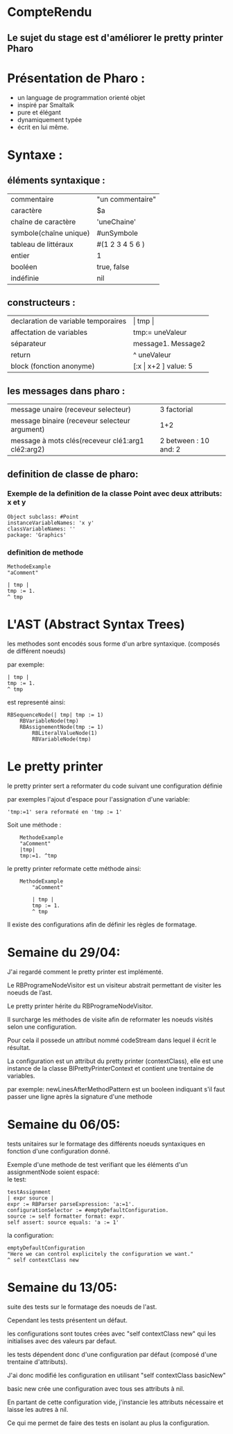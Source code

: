 # CompteRendu
## Le sujet du stage est d'améliorer le pretty printer Pharo

# Présentation de Pharo :
+ un language de programmation orienté objet
+ inspiré par Smaltalk
+ pure et élégant
+ dynamiquement typée
+ écrit en lui même.

# Syntaxe :
## éléments syntaxique :
<table>
      <tr>
        <td>commentaire</td>
        <td>"un commentaire"</td>
      </tr>
      <tr>
        <td>caractère</td>
        <td>$a</td>
      </tr>
      <tr>
        <td>chaîne de caractère</td>
        <td>'uneChaine'</td>
      </tr>
      <tr>
        <td>symbole(chaîne unique)</td>
        <td>#unSymbole</td>
      </tr>
      <tr>
        <td>tableau de littéraux</td>
        <td>#(1 2 3 4 5 6 )</td>
      </tr>
      <tr>
        <td>entier</td>
        <td>1</td>
      </tr>
      <tr>
        <td>booléen</td>
        <td>true, false</td>
      </tr>
      <tr>
        <td>indéfinie</td>
        <td>nil</td>
      </tr>
</table>

## constructeurs :

<table>
      <tr>
        <td>declaration de variable temporaires</td>
        <td>| tmp |</td>
      </tr>
      <tr>
        <td>affectation de variables</td>
        <td>tmp:= uneValeur</td>
      </tr>
      <tr>
        <td>séparateur</td>
        <td>message1. Message2</td>
      </tr>
      <tr>
        <td>return</td>
        <td>^ uneValeur</td>
      </tr>
      <tr>
        <td>block (fonction anonyme)</td>
        <td>[:x | x+2 ] value: 5</td>
      </tr>
</table>

## les messages dans pharo :
<table>
      <tr>
        <td>message unaire (receveur selecteur)</td>
        <td>3 factorial</td>
      </tr>
      <tr>
        <td>message binaire (receveur selecteur argument)</td>
        <td>1+2</td>
      </tr>
      <tr>
        <td>message à mots clés(receveur clé1:arg1 clé2:arg2)</td>
        <td>2 between : 10 and: 2</td>
      </tr>
</table>

## definition de classe de pharo:

### Exemple de la definition de la classe Point avec deux attributs: x et y

    Object subclass: #Point
    instanceVariableNames: 'x y'
    classVariableNames: ''
    package: 'Graphics'

### definition de methode

    MethodeExample
    "aComment"

    | tmp |
    tmp := 1.
    ^ tmp


# L'AST (Abstract Syntax Trees)
les methodes sont encodés sous forme d'un arbre syntaxique. (composés de différent noeuds)

par exemple:

    | tmp |
    tmp := 1.
    ^ tmp
    
est representé ainsi:

    RBSequenceNode(| tmp| tmp := 1)
        RBVariableNode(tmp)
        RBAssignementNode(tmp := 1)
            RBLiteralValueNode(1)
            RBVariableNode(tmp)

# Le pretty printer
le pretty printer sert a reformater du code suivant une configuration définie

par exemples l'ajout d'espace pour l'assignation d'une variable:

    'tmp:=1' sera reformaté en 'tmp := 1'

Soit une méthode :

        MethodeExample
        "aComment"
        |tmp|
        tmp:=1. ^tmp

le pretty printer reformate cette méthode ainsi:

        MethodeExample
            "aComment"

            | tmp |
            tmp := 1.
            ^ tmp


Il existe des configurations afin de définir les règles de formatage.

# Semaine du 29/04:
J'ai regardé comment le pretty printer est implémenté.

Le RBProgrameNodeVisitor est un visiteur abstrait permettant de visiter les noeuds de l’ast.

Le pretty printer hérite du RBProgrameNodeVisitor.

Il surcharge les méthodes de visite afin de reformater les noeuds visités selon une configuration.

Pour cela il possede un attribut nommé codeStream dans lequel il écrit le résultat.

La configuration est un attribut du pretty printer (contextClass),
elle est une instance de la classe BIPrettyPrinterContext et contient une trentaine de variables.

par exemple: 
newLinesAfterMethodPattern est un booleen indiquant s'il faut passer une ligne après la signature d'une methode
        

# Semaine du 06/05:
tests unitaires sur le formatage des différents noeuds syntaxiques en fonction d'une configuration donné.

Exemple d'une methode de test verifiant que les éléments d'un assignmentNode soient espacé:    
le test:

    testAssignment   
    | expr source |
    expr := RBParser parseExpression: 'a:=1'.
    configurationSelector := #emptyDefaultConfiguration.
    source := self formatter format: expr.
    self assert: source equals: 'a := 1'
    
la configuration:

    emptyDefaultConfiguration
    "Here we can control explicitely the configuration we want."
    ^ self contextClass new

# Semaine du 13/05:
suite des tests sur le formatage des noeuds de l'ast.

Cependant les tests présentent un défaut.
    
les configurations sont toutes crées avec "self contextClass new" qui les initialises avec des valeurs par defaut.

les tests dépendent donc d'une configuration par défaut (composé d'une trentaine d'attributs).


 J'ai donc modifié les configuration en utilisant "self contextClass basicNew"
 
 basic new crée une configuration avec tous ses attributs à nil.
 
 En partant de cette configuration vide, j'instancie les attributs nécessaire et laisse les autres à nil.
 
 Ce qui me permet de faire des tests en isolant au plus la configuration.
